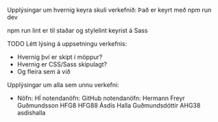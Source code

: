 Upplýsingar um hvernig keyra skuli verkefnið:
Það er keyrt með npm run dev

npm run lint er til staðar og stylelint keyrist á Sass

TODO
Létt lýsing á uppsetningu verkefnis:
 - Hvernig því er skipt í möppur?
 - Hvernig er CSS/Sass skipulagt? 
 - Og fleira sem á við

Upplýsingar um alla sem unnu verkefni:
- Nöfn:                     HÍ notendanöfn:      GitHub notendanöfn:
Hermann Freyr Guðmundsson   HFG8                 HFG88
Ásdís Halla Guðmundsdóttir  AHG38                asdishalla

